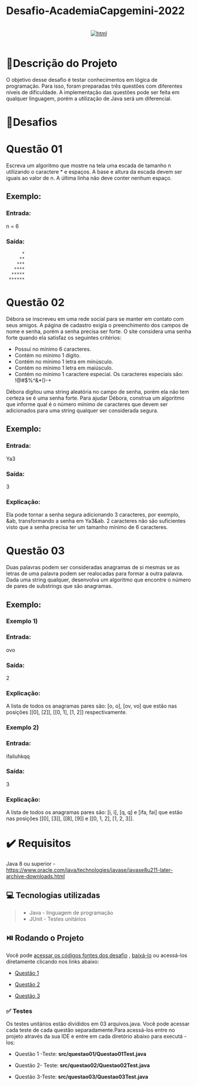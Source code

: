 # Desafio-AcademiaCapgemini-2022

<br>

<div  align="center">

<a  href  =  "https://capgemini.proway.com.br/">

<img  align="center"  alt="html"  src="https://i.imgur.com/uKX18XK.png"  href="https://docs.google.com/document/d/1fAzE01t6hEyg8JrbRo7vOA3K2W-NYisF/edit"  target="_blank">

</a>

<br>
</div>
<br>
  


# :rocket:Descrição do Projeto
 O objetivo desse desafio é testar conhecimentos em lógica de programação. Para isso, foram preparadas três questões com diferentes níveis de dificuldade. A implementação das questões pode ser feita em qualquer linguagem, porém a utilização de Java será um diferencial.
 
 # :pencil:Desafios
 # Questão 01

Escreva um algoritmo que mostre na tela uma escada de tamanho n utilizando o caractere * e espaços. A base e altura da escada devem ser iguais ao valor de n. A última linha não deve conter nenhum espaço.
## Exemplo:
### Entrada:
n = 6


### Saída:
          *
         **
        ***
       ****
      *****
     ******


# Questão 02

Débora se inscreveu em uma rede social para se manter em contato com seus amigos. A página de cadastro exigia o preenchimento dos campos de nome e senha, porém a senha precisa ser forte. O site considera uma senha forte quando ela satisfaz os seguintes critérios:
* Possui no mínimo 6 caracteres.
* Contém no mínimo 1 dígito.
* Contém no mínimo 1 letra em minúsculo.
* Contém no mínimo 1 letra em maiúsculo.
* Contém no mínimo 1 caractere especial. Os caracteres especiais são: !@#$%^&*()-+

Débora digitou uma string aleatória no campo de senha, porém ela não tem certeza se é uma senha forte. Para ajudar Débora, construa um algoritmo que informe qual é o número mínimo de caracteres que devem ser adicionados para uma string qualquer ser considerada segura.

## Exemplo:
### Entrada:
Ya3


### Saída:
3


### Explicação:
Ela pode tornar a senha segura adicionando 3 caracteres, por exemplo, &ab, transformando a senha em Ya3&ab. 2 caracteres não são suficientes visto que a senha precisa ter um tamanho mínimo de 6 caracteres.

# Questão 03
Duas palavras podem ser consideradas anagramas de si mesmas se as letras de uma palavra podem ser realocadas para formar a outra palavra. Dada uma string qualquer, desenvolva um algoritmo que encontre o número de pares de substrings que são anagramas.
## Exemplo:
### Exemplo 1)
### Entrada:
ovo


### Saída:
2


### Explicação:
A lista de todos os anagramas pares são: [o, o], [ov, vo] que estão nas posições [[0], [2]], [[0, 1], [1, 2]] respectivamente. 


### Exemplo 2)
### Entrada:
ifailuhkqq


### Saída:
3


### Explicação:
A lista de todos os anagramas pares são: [i, i], [q, q] e [ifa, fai] que estão nas posições [[0], [3]], [[8],  [9]] e [[0, 1, 2], [1, 2, 3]].

# :heavy_check_mark:  Requisitos
Java 8 ou superior - https://www.oracle.com/java/technologies/javase/javase8u211-later-archive-downloads.html

## 💻  Tecnologias utilizadas

>- Java - linguagem de programação
>- JUnit - Testes unitários

## ⏯️   Rodando o Projeto

Você pode [acessar os códigos fontes dos desafio](https://github.com/RodrigoFernandes79/Desafio-AcademiaCapgemini-2022) , [baixá-lo](https://github.com/RodrigoFernandes79/Desafio-AcademiaCapgemini-2022/archive/refs/heads/master.zip) ou acessá-los diretamente clicando nos links abaixo:
  
-  [Questão 1](https://github.com/RodrigoFernandes79/Desafio-AcademiaCapgemini-2022/blob/master/src/questao01/Questao01.java)

-  [Questão 2](https://github.com/RodrigoFernandes79/Desafio-AcademiaCapgemini-2022/blob/master/src/questao02/Questao02.java)

-  [Questão 3](https://github.com/RodrigoFernandes79/Desafio-AcademiaCapgemini-2022/blob/master/src/questao03/Questao03.java)

### ✅ Testes

Os testes unitários estão divididos em 03 arquivos.java. Você pode acessar cada teste de cada questão separadamente.Para acessá-los entre no projeto através da 
sua IDE e entre em cada diretório abaixo para executá -los:

* Questão 1 -Teste:  **src/questao01/Questao01Test.java**

* Questão 2- Teste:  **src/questao02/Questao02Test.java**

* Questão 3-Teste:   **src/questao03/Questao03Test.java**

